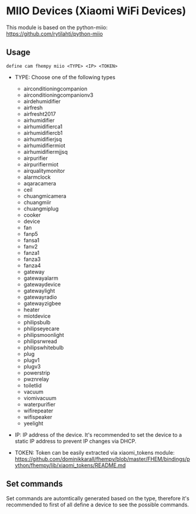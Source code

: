 
# MIIO Devices (Xiaomi WiFi Devices)
This module is based on the python-miio:
https://github.com/rytilahti/python-miio

## Usage
```
define cam fhempy miio <TYPE> <IP> <TOKEN>
```
 - TYPE: Choose one of the following types
    - airconditioningcompanion
    - airconditioningcompanionv3
    - airdehumidifier
    - airfresh
    - airfresht2017
    - airhumidifier
    - airhumidifierca1
    - airhumidifiercb1
    - airhumidifierjsq
    - airhumidifiermiot
    - airhumidifiermjjsq
    - airpurifier
    - airpurifiermiot
    - airqualitymonitor
    - alarmclock
    - aqaracamera
    - ceil
    - chuangmicamera
    - chuangmiir
    - chuangmiplug
    - cooker
    - device
    - fan
    - fanp5
    - fansa1
    - fanv2
    - fanza1
    - fanza3
    - fanza4
    - gateway
    - gatewayalarm
    - gatewaydevice
    - gatewaylight
    - gatewayradio
    - gatewayzigbee
    - heater
    - miotdevice
    - philipsbulb
    - philipseyecare
    - philipsmoonlight
    - philipsrwread
    - philipswhitebulb
    - plug
    - plugv1
    - plugv3
    - powerstrip
    - pwznrelay
    - toiletlid
    - vacuum
    - viomivacuum
    - waterpurifier
    - wifirepeater
    - wifispeaker
    - yeelight

 - IP: IP address of the device. It's recommended to set the device to a static IP address to prevent IP changes via DHCP.

 - TOKEN: Token can be easily extracted via xiaomi_tokens module:
https://github.com/dominikkarall/fhempy/blob/master/FHEM/bindings/python/fhempy/lib/xiaomi_tokens/README.md

## Set commands
Set commands are automtically generated based on the type, therefore it's recommended to first of all define a device to see the possible commands.